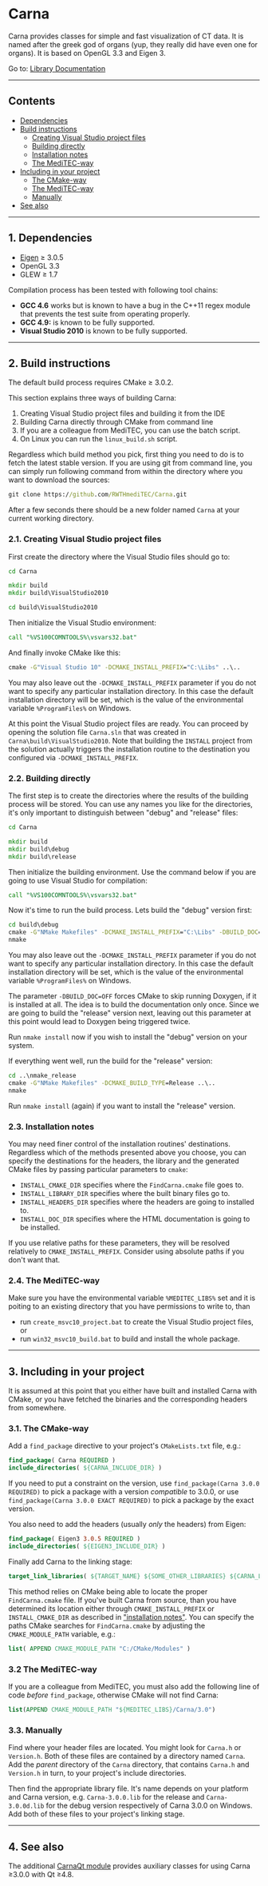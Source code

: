 Carna
========

Carna provides classes for simple and fast visualization of CT data.
It is named after the greek god of organs (yup, they really did have even one for organs).
It is based on OpenGL 3.3 and Eigen 3.

Go to: [Library Documentation](https://rwthmeditec.github.io/Carna/)

---
## Contents

* [Dependencies](#1-dependencies)
* [Build instructions](#2-build-instructions)
	* [Creating Visual Studio project files](#21-creating-visual-studio-project-files)
	* [Building directly](#22-building-directly)
	* [Installation notes](#23-installation-notes)
	* [The MediTEC-way](#24-the-meditec-way)
* [Including in your project](#3-including-in-your-project)
	* [The CMake-way](#31-the-cmake-way)
	* [The MediTEC-way](#32-the-meditec-way)
	* [Manually](#33-manually)
* [See also](#4-see-also)
 
---
## 1. Dependencies

* [Eigen](http://eigen.tuxfamily.org/) ≥ 3.0.5
* OpenGL 3.3
* GLEW ≥ 1.7

Compilation process has been tested with following tool chains:

* **GCC 4.6** works but is known to have a bug in the C++11 regex
  module that prevents the test suite from operating properly.
* **GCC 4.9:** is known to be fully supported.
* **Visual Studio 2010** is known to be fully supported.

---
## 2. Build instructions

The default build process requires CMake ≥ 3.0.2.

This section explains three ways of building Carna:

1. Creating Visual Studio project files and building it from the IDE
2. Building Carna directly through CMake from command line
3. If you are a colleague from MediTEC, you can use the batch script.
4. On Linux you can run the `linux_build.sh` script.

Regardless which build method you pick,
first thing you need to do is to fetch the latest stable version.
If you are using git from command line,
you can simply run following command
from within the directory where you want to download the sources:

```bat
git clone https://github.com/RWTHmediTEC/Carna.git
```
    
After a few seconds there should be a new folder named `Carna`
at your current working directory.

### 2.1. Creating Visual Studio project files

First create the directory where the Visual Studio files should go to:

```bat
cd Carna

mkdir build
mkdir build\VisualStudio2010

cd build\VisualStudio2010
```
    
Then initialize the Visual Studio environment:

```bat
call "%VS100COMNTOOLS%\vsvars32.bat"
```
    
And finally invoke CMake like this:

```bat
cmake -G"Visual Studio 10" -DCMAKE_INSTALL_PREFIX="C:\Libs" ..\..
```
    
You may also leave out the `-DCMAKE_INSTALL_PREFIX` parameter
if you do not want to specify any particular installation directory.
In this case the default installation directory will be set,
which is the value of the environmental variable `%ProgramFiles%` on Windows.

At this point the Visual Studio project files are ready.
You can proceed by opening the solution file `Carna.sln`
that was created in `Carna\build\VisualStudio2010`.
Note that building the `INSTALL` project from the solution
actually triggers the installation routine
to the destination you configured via `-DCMAKE_INSTALL_PREFIX`.

### 2.2. Building directly

The first step is to create the directories
where the results of the building process will be stored.
You can use any names you like for the directories,
it's only important to distinguish between "debug" and "release" files:

```bat
cd Carna

mkdir build
mkdir build\debug
mkdir build\release
```

Then initialize the building environment.
Use the command below if you are going to use Visual Studio for compilation:

```bat
call "%VS100COMNTOOLS%\vsvars32.bat"
```
    
Now it's time to run the build process.
Lets build the "debug" version first:

```bat
cd build\debug
cmake -G"NMake Makefiles" -DCMAKE_INSTALL_PREFIX="C:\Libs" -DBUILD_DOC=OFF ..\..
nmake
```
    
You may also leave out the `-DCMAKE_INSTALL_PREFIX` parameter
if you do not want to specify any particular installation directory.
In this case the default installation directory will be set,
which is the value of the environmental variable `%ProgramFiles%` on Windows.

The parameter `-DBUILD_DOC=OFF` forces CMake to skip running Doxygen, if it is installed at all. The idea is to build the documentation only once. Since we are going to build the "release" version next, leaving out this parameter at this point would lead to Doxygen being triggered twice.

Run `nmake install` now if you wish to install the "debug" version on your system.

If everything went well,
run the build for the "release" version:

```bat
cd ..\nmake_release
cmake -G"NMake Makefiles" -DCMAKE_BUILD_TYPE=Release ..\..
nmake
```

Run `nmake install` (again) if you want to install the "release" version.

### 2.3. Installation notes

You may need finer control of the installation routines' destinations.
Regardless which of the methods presented above you choose,
you can specify the destinations for the
headers, the library and the generated CMake files
by passing particular parameters to `cmake`:

* `INSTALL_CMAKE_DIR` specifies where the `FindCarna.cmake` file goes to.
* `INSTALL_LIBRARY_DIR` specifies where the built binary files go to.
* `INSTALL_HEADERS_DIR` specifies where the headers are going to installed to.
* `INSTALL_DOC_DIR` specifies where the HTML documentation is going to be installed.

If you use relative paths for these parameters,
they will be resolved relatively to `CMAKE_INSTALL_PREFIX`.
Consider using absolute paths if you don't want that.

### 2.4. The MediTEC-way

Make sure you have the environmental variable `%MEDITEC_LIBS%` set
and it is poiting to an existing directory that you have permissions to write to,
than

* run `create_msvc10_project.bat` to create the Visual Studio project files, or
* run `win32_msvc10_build.bat` to build and install the whole package.

---
## 3. Including in your project

It is assumed at this point that you either have built and installed Carna with CMake,
or you have fetched the binaries and the corresponding headers from somewhere.

### 3.1. The CMake-way

Add a `find_package` directive to your project's `CMakeLists.txt` file, e.g.:

```CMake
find_package( Carna REQUIRED )
include_directories( ${CARNA_INCLUDE_DIR} )
```

If you need to put a constraint on the version, use `find_package(Carna 3.0.0 REQUIRED)`
to pick a package with a version *compatible* to 3.0.0,
or use `find_package(Carna 3.0.0 EXACT REQUIRED)` to pick a package by the exact version.

You also need to add the headers (usually *only* the headers) from Eigen:

```CMake
find_package( Eigen3 3.0.5 REQUIRED )
include_directories( ${EIGEN3_INCLUDE_DIR} )
```

Finally add Carna to the linking stage:

```CMake
target_link_libraries( ${TARGET_NAME} ${SOME_OTHER_LIBRARIES} ${CARNA_LIBRARIES} )
```

This method relies on CMake being able to locate the proper `FindCarna.cmake` file.
If you've built Carna from source,
than you have determined its location either through `CMAKE_INSTALL_PREFIX`
or `INSTALL_CMAKE_DIR` as described in ["installation notes"](#23-installation-notes).
You can specify the paths CMake searches for `FindCarna.cmake` by adjusting the
`CMAKE_MODULE_PATH` variable, e.g.:

```CMake
list( APPEND CMAKE_MODULE_PATH "C:/CMake/Modules" )
```

### 3.2 The MediTEC-way

If you are a colleague from MediTEC, you must also add the following line of code
*before* `find_package`, otherwise CMake will not find Carna:

```CMake
list(APPEND CMAKE_MODULE_PATH "${MEDITEC_LIBS}/Carna/3.0")
```

### 3.3. Manually

Find where your header files are located. You might look for `Carna.h` or `Version.h`.
Both of these files are contained by a directory named `Carna`.
Add the *parent* directory of the `Carna` directory,
that contains `Carna.h` and `Version.h` in turn,
to your project's include directories.

Then find the appropriate library file.
It's name depends on your platform and Carna version,
e.g. `Carna-3.0.0.lib` for the release and `Carna-3.0.0d.lib`
for the debug version respectively of Carna 3.0.0 on Windows.
Add both of these files to your project's linking stage.

---
## 4. See also

The additional [CarnaQt module](https://github.com/RWTHmediTEC/CarnaQt)
provides auxiliary classes for using Carna ≥3.0.0 with Qt ≥4.8.

